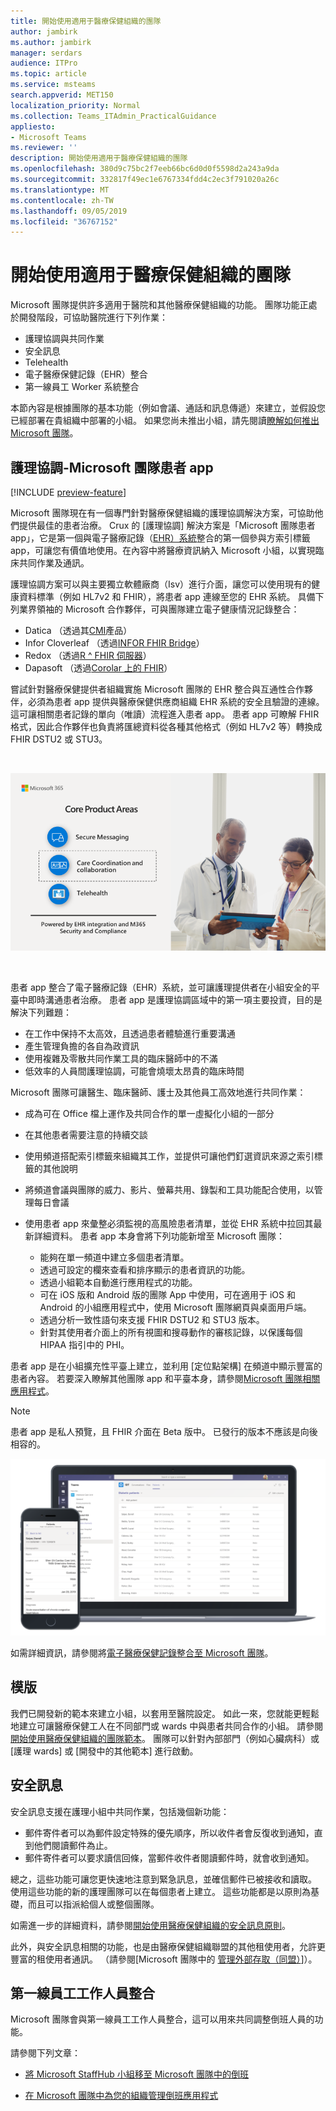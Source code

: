 ```yaml
---
title: 開始使用適用于醫療保健組織的團隊
author: jambirk
ms.author: jambirk
manager: serdars
audience: ITPro
ms.topic: article
ms.service: msteams
search.appverid: MET150
localization_priority: Normal
ms.collection: Teams_ITAdmin_PracticalGuidance
appliesto:
- Microsoft Teams
ms.reviewer: ''
description: 開始使用適用于醫療保健組織的團隊
ms.openlocfilehash: 380d9c75bc2f7eeb66bc6d0d0f5598d2a243a9da
ms.sourcegitcommit: 332817f49ec1e6767334fdd4c2ec3f791020a26c
ms.translationtype: MT
ms.contentlocale: zh-TW
ms.lasthandoff: 09/05/2019
ms.locfileid: "36767152"
---
```

# <a name="get-started-with-teams-for-healthcare-organizations"></a>開始使用適用于醫療保健組織的團隊

Microsoft 團隊提供許多適用于醫院和其他醫療保健組織的功能。 團隊功能正處於開發階段，可協助醫院進行下列作業：

- 護理協調與共同作業
- 安全訊息
- Telehealth
- 電子醫療保健記錄（EHR）整合 
- 第一線員工 Worker 系統整合 

本節內容是根據團隊的基本功能（例如會議、通話和訊息傳遞）來建立，並假設您已經部署在貴組織中部署的小組。 如果您尚未推出小組，請先閱讀[瞭解如何推出 Microsoft 團隊](../../How-to-roll-out-teams.md)。

## <a name="care-coordination---microsoft-teams-patients-app"></a>護理協調-Microsoft 團隊患者 app

[!INCLUDE [preview-feature](../../includes/preview-feature.md)]

Microsoft 團隊現在有一個專門針對醫療保健組織的護理協調解決方案，可協助他們提供最佳的患者治療。 Crux 的 [護理協調] 解決方案是「Microsoft 團隊患者 app」，它是第一個與電子醫療記錄（[EHR）系統](https://www.hl7.org/fhir/)整合的第一個參與方索引標籤 app，可讓您有價值地使用。在內容中將醫療資訊納入 Microsoft 小組，以實現臨床共同作業及通訊。  

護理協調方案可以與主要獨立軟體廠商（Isv）進行介面，讓您可以使用現有的健康資料標準（例如 HL7v2 和 FHIR），將患者 app 連線至您的 EHR 系統。 具備下列業界領袖的 Microsoft 合作夥伴，可與團隊建立電子健康情況記錄整合：

- Datica （透過其[CMI](https://datica.com/compliant-managed-integration/)產品）
- Infor Cloverleaf （透過[INFOR FHIR Bridge](https://pages.infor.com/hcl-infor-fhir-bridge-brochure.html)）
- Redox （透過[R ^ FHIR 伺服器](https://www.redoxengine.com/fhir/)）
- Dapasoft （透過[Corolar 上的 FHIR](https://www.dapasoft.com/corolar-fhir-server-for-microsoft-teams/)）

嘗試針對醫療保健提供者組織實施 Microsoft 團隊的 EHR 整合與互通性合作夥伴，必須為患者 app 提供與醫療保健供應商組織 EHR 系統的安全且驗證的連線。 這可讓相關患者記錄的單向（唯讀）流程進入患者 app。 患者 app 可瞭解 FHIR 格式，因此合作夥伴也負責將匯總資料從各種其他格式（例如 HL7v2 等）轉換成 FHIR DSTU2 或 STU3。

<br>

![圖示醒目提示護理協調與共同作業](../../media/ehr-1.png)

<br>

患者 app 整合了電子醫療記錄（EHR）系統，並可讓護理提供者在小組安全的平臺中即時溝通患者治療。 患者 app 是護理協調區域中的第一項主要投資，目的是解決下列難題：

- 在工作中保持不太高效，且透過患者體驗進行重要溝通
- 產生管理負擔的各自為政資訊
- 使用複雜及零散共同作業工具的臨床醫師中的不滿
- 低效率的人員間護理協調，可能會燒壞太昂貴的臨床時間

Microsoft 團隊可讓醫生、臨床醫師、護士及其他員工高效地進行共同作業：

- 成為可在 Office 檔上運作及共同合作的單一虛擬化小組的一部分
- 在其他患者需要注意的持續交談
- 使用頻道搭配索引標籤來組織其工作，並提供可讓他們釘選資訊來源之索引標籤的其他說明
- 將頻道會議與團隊的威力、影片、螢幕共用、錄製和工具功能配合使用，以管理每日會議
- 使用患者 app 來彙整必須監視的高風險患者清單，並從 EHR 系統中拉回其最新詳細資料。 患者 app 本身會將下列功能新增至 Microsoft 團隊：

    - 能夠在單一頻道中建立多個患者清單。
    - 透過可設定的欄來查看和排序顯示的患者資訊的功能。
    - 透過小組範本自動進行應用程式的功能。
    - 可在 iOS 版和 Android 版的團隊 App 中使用，可在適用于 iOS 和 Android 的小組應用程式中，使用 Microsoft 團隊網頁與桌面用戶端。
    - 透過分析一致性語句來支援 FHIR DSTU2 和 STU3 版本。
    - 針對其使用者介面上的所有視圖和搜尋動作的審核記錄，以保護每個 HIPAA 指引中的 PHI。

患者 app 是在小組擴充性平臺上建立，並利用 [定位點架構] 在頻道中顯示豐富的患者內容。 若要深入瞭解其他團隊 app 和平臺本身，請參閱[Microsoft 團隊相關應用程式](/microsoftteams/platform/concepts/apps/apps-overview)。  

> [!NOTE]
> 患者 app 是私人預覽，且 FHIR 介面在 Beta 版中。 已發行的版本不應該是向後相容的。

![桌面和行動裝置上患者 app 的螢幕擷取畫面](../../media/ehr-2.png)

如需詳細資訊，請參閱將[電子醫療保健記錄整合至 Microsoft 團隊](patients-app.md)。

## <a name="templates"></a>模版

我們已開發新的範本來建立小組，以套用至醫院設定。 如此一來，您就能更輕鬆地建立可讓醫療保健工人在不同部門或 wards 中與患者共同合作的小組。 請參閱[開始使用醫療保健組織的團隊範本](healthcare-templates.md)。 團隊可以針對內部部門（例如心臟病科）或 [護理 wards] 或 [開發中的其他範本] 進行啟動。

## <a name="secure-messaging"></a>安全訊息

安全訊息支援在護理小組中共同作業，包括幾個新功能：

- 郵件寄件者可以為郵件設定特殊的優先順序，所以收件者會反復收到通知，直到他們閱讀郵件為止。
- 郵件寄件者可以要求讀信回條，當郵件收件者閱讀郵件時，就會收到通知。


總之，這些功能可讓您更快速地注意到緊急訊息，並確信郵件已被接收和讀取。 使用這些功能的新的護理團隊可以在每個患者上建立。 這些功能都是以原則為基礎，而且可以指派給個人或整個團隊。

如需進一步的詳細資料，請參閱[開始使用醫療保健組織的安全訊息原則](messaging-policies-hc.md)。

此外，與安全訊息相關的功能，也是由醫療保健組織聯盟的其他租使用者，允許更豐富的租使用者通訊。 （請參閱[Microsoft 團隊中的 [管理外部存取（同盟）](../../manage-external-access.md)]）。

## <a name="firstline-worker-integration"></a>第一線員工工作人員整合

Microsoft 團隊會與第一線員工工作人員整合，這可以用來共同調整倒班人員的功能。

 請參閱下列文章：

- [將 Microsoft StaffHub 小組移至 Microsoft 團隊中的倒班](../shifts/move-staffhub-teams-to-shifts-in-teams.md)

- [在 Microsoft 團隊中為您的組織管理倒班應用程式](../shifts/manage-the-shifts-app-for-your-organization-in-teams.md)

